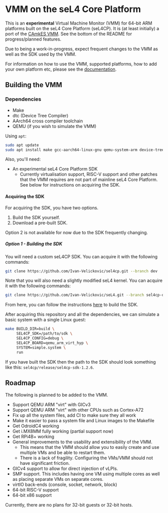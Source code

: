 # VMM on the seL4 Core Platform

This is an **experimental** Virtual Machine Monitor (VMM) for 64-bit ARM platforms
built on the seL4 Core Platform (seL4CP). It is (at least initially) a port of the
[CAmkES VMM](https://github.com/sel4/camkes-vm-examples).
See the bottom of the README for progress/planned features.

Due to being a work-in-progress, expect frequent changes to the VMM as well as the
SDK used by the VMM.

For information on how to use the VMM, supported platforms, how to add your own
platform etc, please see the [documentation](docs/README.md).

## Building the VMM

### Dependencies

* Make
* dtc (Device Tree Compiler)
* AArch64 cross compiler toolchain
* QEMU (if you wish to simulate the VMM)

Using `apt`:

```sh
sudo apt update
sudo apt install make gcc-aarch64-linux-gnu qemu-system-arm device-tree-compiler
```

Also, you'll need:
* An experimental seL4 Core Platform SDK
    * Currently virtualisation support, RISC-V support and other patches that
      the VMM requires are not part of mainline seL4 Core Platform. See below
      for instructions on acquiring the SDK.

#### Acquiring the SDK

For acquiring the SDK, you have two options.

1. Build the SDK yourself.
2. Download a pre-built SDK.

Option 2 is not available for now due to the SDK frequently changing.

##### Option 1 - Building the SDK

You will need a custom seL4CP SDK. You can acquire it with the following commands:
```sh
git clone https://github.com/Ivan-Velickovic/sel4cp.git --branch dev
```

Note that you will also need a slightly modified seL4 kernel. You can acquire it
with the following commands:
```sh
git clone https://github.com/Ivan-Velickovic/seL4.git --branch sel4cp-dev
```

From here, you can follow the instructions
[here](https://github.com/Ivan-Velickovic/sel4cp/tree/dev) to build the SDK.

After acquiring this repository and all the dependencies, we can simulate a basic
system with a single Linux guest:
```sh
make BUILD_DIR=build \
     SEL4CP_SDK=/path/to/sdk \
     SEL4CP_CONFIG=debug \
     SEL4CP_BOARD=qemu_arm_virt_hyp \
     SYSTEM=simple.system \
     run
```

If you have built the SDK then the path to the SDK should look something like
this: `sel4cp/release/sel4cp-sdk-1.2.6`.

## Roadmap

The following is planned to be added to the VMM.

* Support QEMU ARM "virt" with GICv3
* Support QEMU ARM "virt" with other CPUs such as Cortex-A72
* Fix up all the system files, add CI to make sure they all work
* Make it easier to pass a system file and Linux images to the Makefile
* Get OdroidC4 working
* Get i.MX8MM fully working (partial support now)
* Get RPi4B+ working
* General improvements to the usability and extensibility of the VMM.
    * This means that the VMM should allow you to easily create and use multiple
      VMs and be able to restart them.
    * There is a lack of fragility. Configuring the VMs/VMM should not have
      significant friction.
* GICv4 support to allow for direct injection of vLPIs.
* SMP support. This includes having one VM using multiple cores
  as well as placing separate VMs on separate cores.
* virtIO back-ends (console, socket, network, block)
* 64-bit RISC-V support
* 64-bit x86 support

Currently, there are no plans for 32-bit guests or 32-bit hosts.
